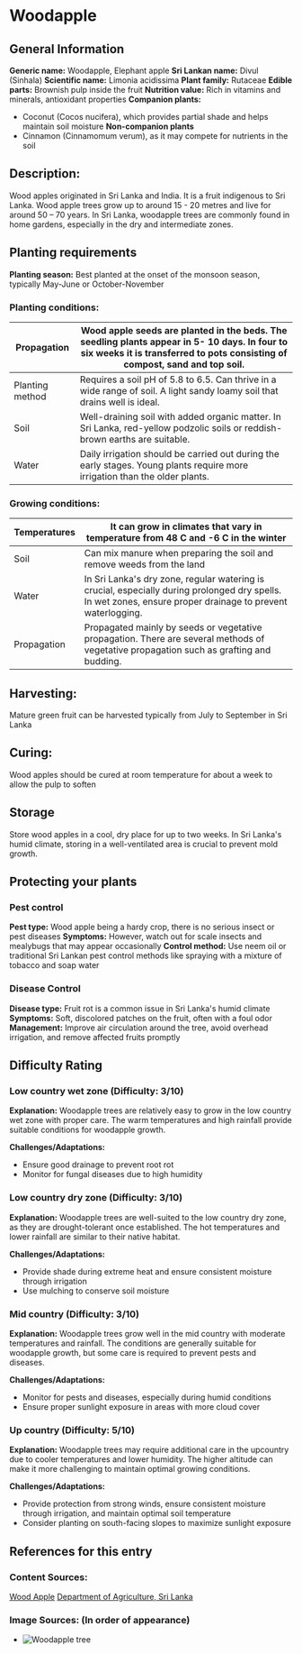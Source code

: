 # Woodapple

## General Information
**Generic name:** Woodapple, Elephant apple
**Sri Lankan name:** Divul (Sinhala)
**Scientific name:** Limonia acidissima
**Plant family:** Rutaceae
**Edible parts:** Brownish pulp inside the fruit
**Nutrition value:** Rich in vitamins and minerals, antioxidant properties
**Companion plants:**
- <update>Coconut (Cocos nucifera), which provides partial shade and helps maintain soil moisture</update>
**Non-companion plants**
- <update>Cinnamon (Cinnamomum verum), as it may compete for nutrients in the soil</update>

## Description:
Wood apples originated in Sri Lanka and India. It is a fruit indigenous to Sri Lanka. Wood apple trees grow up to around 15 - 20 metres and live for around 50 – 70 years. <update>In Sri Lanka, woodapple trees are commonly found in home gardens, especially in the dry and intermediate zones.</update>

## Planting requirements
**Planting season:** <update>Best planted at the onset of the monsoon season, typically May-June or October-November</update>

### Planting conditions:
| **Propagation** | Wood apple seeds are planted in the beds. The seedling plants appear in 5- 10 days. In four to six weeks it is transferred to pots consisting of compost, sand and top soil. |
|----|----|
| Planting method | Requires a soil pH of 5.8 to 6.5. Can thrive in a wide range of soil. A light sandy loamy soil that drains well is ideal. |
| Soil | <update>Well-draining soil with added organic matter. In Sri Lanka, red-yellow podzolic soils or reddish-brown earths are suitable.</update> |
| Water | Daily irrigation should be carried out during the early stages. Young plants require more irrigation than the older plants. |

### Growing conditions:

| **Temperatures** | It can grow in climates that vary in temperature from 48 C and -6 C in the winter |
|----|----|
| Soil | Can mix manure when preparing the soil and remove weeds from the land |
| Water | <update>In Sri Lanka's dry zone, regular watering is crucial, especially during prolonged dry spells. In wet zones, ensure proper drainage to prevent waterlogging.</update> |
| Propagation | Propagated mainly by seeds or vegetative propagation. There are several methods of vegetative propagation such as grafting and budding. |

## Harvesting:
Mature green fruit can be harvested <update>typically from July to September in Sri Lanka</update>

## Curing:
Wood apples should be cured at room temperature for about a week to allow the pulp to soften

## Storage
Store wood apples in a cool, dry place for up to two weeks. <update>In Sri Lanka's humid climate, storing in a well-ventilated area is crucial to prevent mold growth.</update>

## Protecting your plants
### Pest control
**Pest type:** Wood apple being a hardy crop, there is no serious insect or pest diseases
**Symptoms:** However, watch out for scale insects and mealybugs that may appear occasionally
**Control method:** <update>Use neem oil or traditional Sri Lankan pest control methods like spraying with a mixture of tobacco and soap water</update>

### Disease Control
**Disease type:** <update>Fruit rot is a common issue in Sri Lanka's humid climate</update>
**Symptoms:** <update>Soft, discolored patches on the fruit, often with a foul odor</update>
**Management:** <update>Improve air circulation around the tree, avoid overhead irrigation, and remove affected fruits promptly</update>

## Difficulty Rating
### Low country wet zone (Difficulty: 3/10)
**Explanation:** Woodapple trees are relatively easy to grow in the low country wet zone with proper care. The warm temperatures and high rainfall provide suitable conditions for woodapple growth.

**Challenges/Adaptations:**
- Ensure good drainage to prevent root rot
- <update>Monitor for fungal diseases due to high humidity</update>

### Low country dry zone (Difficulty: 3/10)
**Explanation:** <update>Woodapple trees are well-suited to the low country dry zone, as they are drought-tolerant once established. The hot temperatures and lower rainfall are similar to their native habitat.</update>

**Challenges/Adaptations:**
- Provide shade during extreme heat and ensure consistent moisture through irrigation
- <update>Use mulching to conserve soil moisture</update>

### Mid country (Difficulty: 3/10)
**Explanation:** Woodapple trees grow well in the mid country with moderate temperatures and rainfall. The conditions are generally suitable for woodapple growth, but some care is required to prevent pests and diseases.

**Challenges/Adaptations:**
- Monitor for pests and diseases, especially during humid conditions
- <update>Ensure proper sunlight exposure in areas with more cloud cover</update>

### Up country (Difficulty: 5/10)
**Explanation:** Woodapple trees may require additional care in the upcountry due to cooler temperatures and lower humidity. The higher altitude can make it more challenging to maintain optimal growing conditions.

**Challenges/Adaptations:**
- Provide protection from strong winds, ensure consistent moisture through irrigation, and maintain optimal soil temperature
- <update>Consider planting on south-facing slopes to maximize sunlight exposure</update>

## References for this entry
### Content Sources:
[Wood Apple](https://www.fao.org/3/a-i4645e.pdf)
<update>[Department of Agriculture, Sri Lanka](http://www.doa.gov.lk/)</update>

### Image Sources: (In order of appearance)
- ![Woodapple tree](https://upload.wikimedia.org/wikipedia/commons/thumb/e/e2/Limonia_acidissima.jpg/1200px-Limonia_acidissima.jpg)